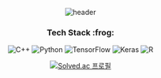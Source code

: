 <div align="center">

![header](https://capsule-render.vercel.app/api?type=waving&color=timeGradient&height=300&section=header&text=MongsangGa&fontSize=90&fontAlign=65)
  
<h3>Tech Stack :frog:</h3>
  
![C++](https://img.shields.io/badge/C++-%2300599C.svg?style=for-the-badge&logo=c%2B%2B&logoColor=white)
![Python](https://img.shields.io/badge/python-3670A0?style=for-the-badge&logo=python&logoColor=ffdd54)
![TensorFlow](https://img.shields.io/badge/TensorFlow-%23FF6F00.svg?style=for-the-badge&logo=TensorFlow&logoColor=white)
![Keras](https://img.shields.io/badge/Keras-%23D00000.svg?style=for-the-badge&logo=Keras&logoColor=white)
![R](https://img.shields.io/badge/r-%23276DC3.svg?style=for-the-badge&logo=r&logoColor=white)

[![Solved.ac 프로필](http://mazassumnida.wtf/api/v2/generate_badge?boj=wjdcldn1024)](https://solved.ac/wjdcldn1024)

</div>
